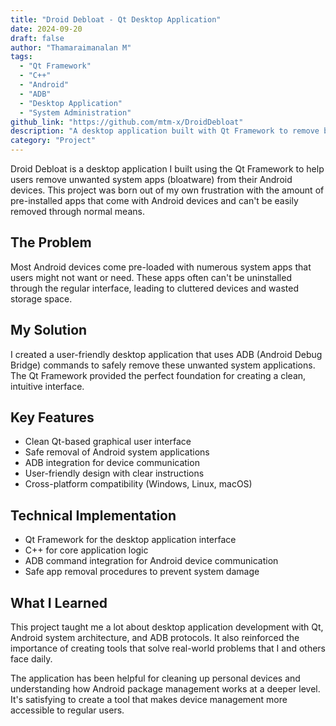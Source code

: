 ```yaml
---
title: "Droid Debloat - Qt Desktop Application"
date: 2024-09-20
draft: false
author: "Thamaraimanalan M"
tags:
  - "Qt Framework"
  - "C++"
  - "Android"
  - "ADB"
  - "Desktop Application"
  - "System Administration"
github_link: "https://github.com/mtm-x/DroidDebloat"
description: "A desktop application built with Qt Framework to remove bloatware from Android devices, making device management easier and more efficient."
category: "Project"
---
```


Droid Debloat is a desktop application I built using the Qt Framework to help users remove unwanted system apps (bloatware) from their Android devices. This project was born out of my own frustration with the amount of pre-installed apps that come with Android devices and can't be easily removed through normal means.

## The Problem

Most Android devices come pre-loaded with numerous system apps that users might not want or need. These apps often can't be uninstalled through the regular interface, leading to cluttered devices and wasted storage space.

## My Solution

I created a user-friendly desktop application that uses ADB (Android Debug Bridge) commands to safely remove these unwanted system applications. The Qt Framework provided the perfect foundation for creating a clean, intuitive interface.

## Key Features

- Clean Qt-based graphical user interface
- Safe removal of Android system applications
- ADB integration for device communication
- User-friendly design with clear instructions
- Cross-platform compatibility (Windows, Linux, macOS)

## Technical Implementation

- Qt Framework for the desktop application interface
- C++ for core application logic
- ADB command integration for Android device communication
- Safe app removal procedures to prevent system damage

## What I Learned

This project taught me a lot about desktop application development with Qt, Android system architecture, and ADB protocols. It also reinforced the importance of creating tools that solve real-world problems that I and others face daily.

The application has been helpful for cleaning up personal devices and understanding how Android package management works at a deeper level. It's satisfying to create a tool that makes device management more accessible to regular users.